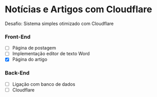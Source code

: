# Notícias e Artigos com Cloudflare

Desafio: Sistema simples otimizado com Cloudflare

### Front-End
- [ ]  Página de postagem
- [ ]  Implementação editor de texto Word
- [X]  Página do artigo

### Back-End
- [ ]  Ligação com banco de dados
- [ ]  Cloudflare
